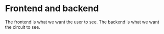 # Frontend and backend

The frontend is what we want the user to see.
The backend is what we want the circuit to see.